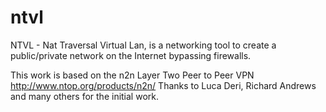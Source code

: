 ntvl
====

NTVL - Nat Traversal Virtual Lan, is a networking tool to create a public/private network on the Internet  bypassing firewalls.


This work is based on the n2n Layer Two Peer to Peer VPN http://www.ntop.org/products/n2n/
Thanks to Luca Deri, Richard Andrews and many others for the initial work.
